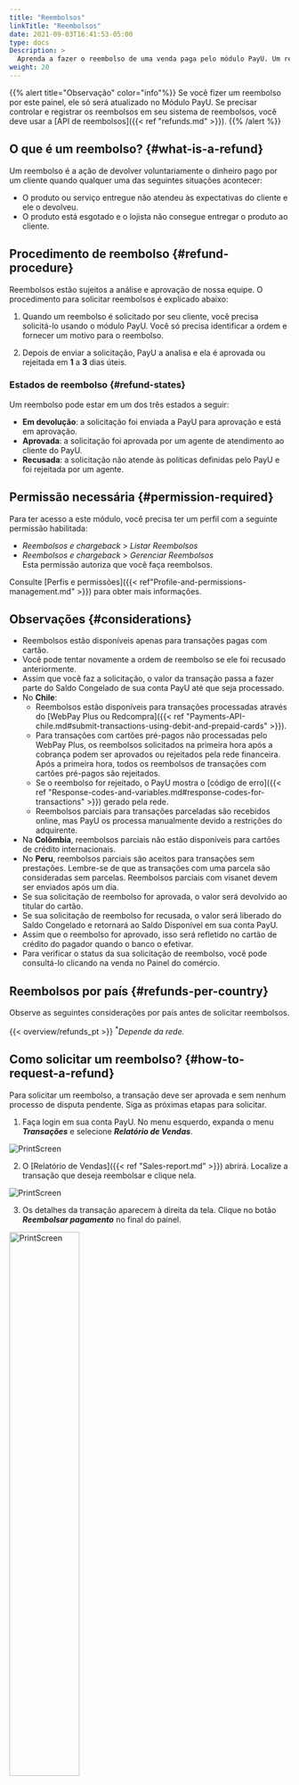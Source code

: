 ```yaml
---
title: "Reembolsos"
linkTitle: "Reembolsos"
date: 2021-09-03T16:41:53-05:00
type: docs
Description: >
  Aprenda a fazer o reembolso de uma venda paga pelo módulo PayU. Um reembolso é feito quando você voluntariamente decide devolver o valor pago pelo seu cliente.
weight: 20
---
```


{{% alert title="Observação" color="info"%}}
Se você fizer um reembolso por este painel, ele só será atualizado no Módulo PayU. Se precisar controlar e registrar os reembolsos em seu sistema de reembolsos, você deve usar a [API de reembolsos]({{< ref "refunds.md" >}}).
{{% /alert %}}

## O que é um reembolso? {#what-is-a-refund}
Um reembolso é a ação de devolver voluntariamente o dinheiro pago por um cliente quando qualquer uma das seguintes situações acontecer:
* O produto ou serviço entregue não atendeu às expectativas do cliente e ele o devolveu.
* O produto está esgotado e o lojista não consegue entregar o produto ao cliente.

## Procedimento de reembolso {#refund-procedure}
Reembolsos estão sujeitos a análise e aprovação de nossa equipe. O procedimento para solicitar reembolsos é explicado abaixo:

1. Quando um reembolso é solicitado por seu cliente, você precisa solicitá-lo usando o módulo PayU. Você só precisa identificar a ordem e fornecer um motivo para o reembolso.

2. Depois de enviar a solicitação, PayU a analisa e ela é aprovada ou rejeitada em **1** a **3** dias úteis.

### Estados de reembolso {#refund-states}
Um reembolso pode estar em um dos três estados a seguir:

* **Em devolução**: a solicitação foi enviada a PayU para aprovação e está em aprovação.
* **Aprovada**: a solicitação foi aprovada por um agente de atendimento ao cliente do PayU.
* **Recusada**: a solicitação não atende às políticas definidas pelo PayU e foi rejeitada por um agente.

## Permissão necessária {#permission-required}
Para ter acesso a este módulo, você precisa ter um perfil com a seguinte permissão habilitada:

* _Reembolsos e chargeback_ > _Listar Reembolsos_
* _Reembolsos e chargeback_ > _Gerenciar Reembolsos_<br>Esta permissão autoriza que você faça reembolsos.	

Consulte [Perfis e permissões]({{< ref"Profile-and-permissions-management.md" >}}) para obter mais informações.

## Observações {#considerations}
* Reembolsos estão disponíveis apenas para transações pagas com cartão.
* Você pode tentar novamente a ordem de reembolso se ele foi recusado anteriormente.
* Assim que você faz a solicitação, o valor da transação passa a fazer parte do Saldo Congelado de sua conta PayU até que seja processado.
* No **Chile**:
  - Reembolsos estão disponíveis para transações processadas através do [WebPay Plus ou Redcompra]({{< ref "Payments-API-chile.md#submit-transactions-using-debit-and-prepaid-cards" >}}).
  - Para transações com cartões pré-pagos não processadas pelo WebPay Plus, os reembolsos solicitados na primeira hora após a cobrança podem ser aprovados ou rejeitados pela rede financeira. Após a primeira hora, todos os reembolsos de transações com cartões pré-pagos são rejeitados.
  - Se o reembolso for rejeitado, o PayU mostra o [código de erro]({{< ref "Response-codes-and-variables.md#response-codes-for-transactions" >}}) gerado pela rede.
  - Reembolsos parciais para transações parceladas são recebidos online, mas PayU os processa manualmente devido a restrições do adquirente.
* Na **Colômbia**, reembolsos parciais não estão disponíveis para cartões de crédito internacionais.
* No **Peru**, reembolsos parciais são aceitos para transações sem prestações. Lembre-se de que as transações com uma parcela são consideradas sem parcelas. Reembolsos parciais com visanet devem ser enviados após um dia.
* Se sua solicitação de reembolso for aprovada, o valor será devolvido ao titular do cartão.
* Se sua solicitação de reembolso for recusada, o valor será liberado do Saldo Congelado e retornará ao Saldo Disponível em sua conta PayU.
* Assim que o reembolso for aprovado, isso será refletido no cartão de crédito do pagador quando o banco o efetivar.
* Para verificar o status da sua solicitação de reembolso, você pode consultá-lo clicando na venda no Painel do comércio. 

## Reembolsos por país {#refunds-per-country}
Observe as seguintes considerações por país antes de solicitar reembolsos.

{{< overview/refunds_pt >}}
<sup>*</sup>_Depende da rede._

## Como solicitar um reembolso? {#how-to-request-a-refund}
Para solicitar um reembolso, a transação deve ser aprovada e sem nenhum processo de disputa pendente. Siga as próximas etapas para solicitar.

1. Faça login em sua conta PayU. No menu esquerdo, expanda o menu _**Transações**_ e selecione _**Relatório de Vendas**_.

![PrintScreen](/assets/Refunds/Refunds_pt_04.png)

2. O [Relatório de Vendas]({{< ref "Sales-report.md" >}}) abrirá. Localize a transação que deseja reembolsar e clique nela.

![PrintScreen](/assets/Refunds/Refunds_pt_05.png)

3. Os detalhes da transação aparecem à direita da tela. Clique no botão _**Reembolsar pagamento**_ no final do painel.

<img src="/assets/Refunds/Refunds_pt_06.png" alt="PrintScreen" width="50%"/><br>

4. Se você precisar solicitar um reembolso parcial, marque a opção _**Reembolsar um parte do dinheiro**_ e forneça o valor solicitado.

<img src="/assets/Refunds/Refunds_pt_08.png" alt="PrintScreen" width="50%"/><br>

5. Forneça o motivo para solicitar o reembolso (parcial ou total) e clique em _**Reembolso**_.

<img src="/assets/Refunds/Refunds_pt_07.png" alt="PrintScreen" width="50%"/><br>

6. O resumo da solicitação aparecerá. Enquanto PayU processa o reembolso, o valor do reembolso fica congelado em sua conta. Se a solicitação for aprovada, o valor reembolsado será devolvido ao cliente pelo meio de pagamento utilizado.

<img src="/assets/Refunds/Refunds_pt_09.png" alt="PrintScreen" width="50%"/><br>

7. Assim que a solicitação for aprovada, o status aparecerá na venda.

<img src="/assets/Refunds/Refunds_pt_10.png" alt="PrintScreen" width="50%"/><br>

## Obtenha a confirmação do reembolso {#getting-the-refund-confirmation}
Quando o reembolso for aprovado, você poderá gerar um recibo ou enviar o recibo ao pagador. Para isso, siga as instruções dependendo da operação que deseja realizar.

### Gere o recibo de reembolso {#generate-the-refund-recipt}
Para gerar o recibo de reembolso, localize a venda reembolsada e clique no botão de impressão localizado no canto superior direito do painel de detalhes da transação.

<img src="/assets/Refunds/Refunds_pt_11.png" alt="PrintScreen" width="50%"/><br>

As opções de impressão do seu navegador são abertas, aqui você pode imprimir fisicamente ou salvá-lo em formato PDF. A imagem a seguir corresponde às opções de impressão do Google Chrome.

![PrintScreen](/assets/Refunds/Refunds_pt_12.png)

{{% alert title="Advertencia" color="warning"%}}
A opção _Salvar como PDF_ depende do seu navegador. Se o seu navegador não suportar esta opção, você só poderá imprimi-la usando uma impressora.
{{% /alert %}}

### Envie o recibo de reembolso para o pagador {#send-the-refund-confirmation-to-the-payer}
Junto com a funcionalidade de impressão, você também pode enviar um e-mail de confirmação ao pagador informando o resultado do reembolso. Essa opção está localizada na seção _**Ações**_ na parte inferior do painel de detalhes da transação.

<img src="/assets/Refunds/Refunds_es_13.png" alt="PrintScreen" width="50%"/><br>

Depois de clicar neste botão, o pagador recebe um e-mail com os detalhes do reembolso.

<img src="/assets/Refunds/Refunds_en_14.png" alt="PrintScreen" width="50%"/><br>

{{% alert title="Observação" color="info"%}}
Você pode habilitar o envio automático da confirmação de reembolso ao pagador. Para obter mais detalhes sobre esta opção, consulte seu representante de vendas.
{{% /alert %}}